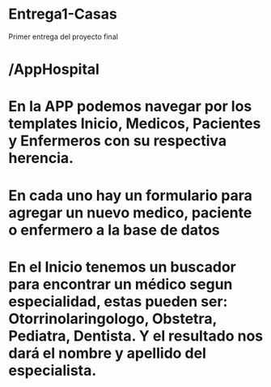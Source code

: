 # Entrega1-Casas
Primer entrega del proyecto final 

# /AppHospital

# En la APP podemos navegar por los templates Inicio, Medicos, Pacientes y Enfermeros con su respectiva herencia.

# En cada uno hay un formulario para agregar un nuevo medico, paciente o enfermero a la base de datos

# En el Inicio tenemos un buscador para encontrar un médico segun especialidad, estas pueden ser: Otorrinolaringologo,  Obstetra, Pediatra, Dentista. Y el resultado nos dará el nombre y apellido del especialista.
